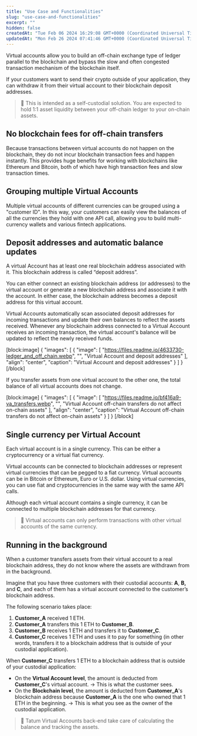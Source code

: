 ```yaml
---
title: "Use Case and Functionalities"
slug: "use-case-and-functionalities"
excerpt: ""
hidden: false
createdAt: "Tue Feb 06 2024 16:29:08 GMT+0000 (Coordinated Universal Time)"
updatedAt: "Mon Feb 26 2024 07:41:46 GMT+0000 (Coordinated Universal Time)"
---
```

Virtual accounts allow you to build an off-chain exchange type of ledger parallel to the blockchain and bypass the slow and often congested transaction mechanism of the blockchain itself. 

If your customers want to send their crypto outside of your application, they can withdraw it from their virtual account to their blockchain deposit addresses.

> 🚧 This is intended as a self-custodial solution. You are expected to hold 1:1 asset liquidity between your off-chain ledger to your on-chain assets.

## No blockchain fees for off-chain transfers

Because transactions between virtual accounts do not happen on the blockchain, they do not incur blockchain transaction fees and happen instantly. This provides huge benefits for working with blockchains like Ethereum and Bitcoin, both of which have high transaction fees and slow transaction times.

## Grouping multiple Virtual Accounts

Multiple virtual accounts of different currencies can be grouped using a "customer ID". In this way, your customers can easily view the balances of all the currencies they hold with one API call, allowing you to build multi-currency wallets and various fintech applications.

## Deposit addresses and automatic balance updates

A virtual Account has at least one real blockchain address associated with it. This blockchain address is called “deposit address”.

You can either connect an existing blockchain address (or addresses) to the virtual account or generate a new blockchain address and associate it with the account. In either case, the blockchain address becomes a deposit address for this virtual account.

Virtual Accounts automatically scan associated deposit addresses for incoming transactions and update their own balances to reflect the assets received. Whenever any blockchain address connected to a Virtual Account receives an incoming transaction, the virtual account's balance will be updated to reflect the newly received funds.

[block:image]
{
  "images": [
    {
      "image": [
        "https://files.readme.io/4633730-ledger_and_off_chain.webp",
        "",
        "Virtual Account and deposit addresses"
      ],
      "align": "center",
      "caption": "Virtual Account and deposit addresses"
    }
  ]
}
[/block]


If you transfer assets from one virtual account to the other one, the total balance of all virtual accounts does not change.

[block:image]
{
  "images": [
    {
      "image": [
        "https://files.readme.io/bf416a9-va_transfers.webp",
        "",
        "Virtual Account off-chain transfers do not affect on-chain assets"
      ],
      "align": "center",
      "caption": "Virtual Account off-chain transfers do not affect on-chain assets"
    }
  ]
}
[/block]


## Single currency per Virtual Account

Each virtual account is in a single currency. This can be either a cryptocurrency or a virtual fiat currency.

Virtual accounts can be connected to blockchain addresses or represent virtual currencies that can be pegged to a fiat currency. Virtual accounts can be in Bitcoin or Ethereum, Euro or U.S. dollar. Using virtual currencies, you can use fiat and cryptocurrencies in the same way with the same API calls.

Although each virtual account contains a single currency, it can be connected to multiple blockchain addresses for that currency.

> 📘 Virtual accounts can only perform transactions with other virtual accounts of the same currency.

## Running in the background

When a customer transfers assets from their virtual account to a real blockchain address, they do not know where the assets are withdrawn from in the background.

Imagine that you have three customers with their custodial accounts: **A**, **B,** and **C**, and each of them has a virtual account connected to the customer’s blockchain address. 

The following scenario takes place:

1. **Customer_A** received 1 ETH.
2. **Customer_A** transfers this 1 ETH to **Customer_B**.
3. **Customer_B** receives 1 ETH and transfers it to **Customer_C**.
4. **Customer_C** receives 1 ETH and uses it to pay for something (in other words, transfers it to a blockchain address that is outside of your custodial application).

When **Customer_C** transfers 1 ETH to a blockchain address that is outside of your custodial application:

- On the **Virtual Account level**, the amount is deducted from **Customer_C**'s virtual account. -> This is what the customer sees.
- On the **Blockchain level**, the amount is deducted from **Customer_A**'s blockchain address because **Customer_A** is the one who owned that 1 ETH in the beginning. -> This is what you see as the owner of the custodial application.

> 📘 Tatum Virtual Accounts back-end take care of calculating the balance and tracking the assets.
